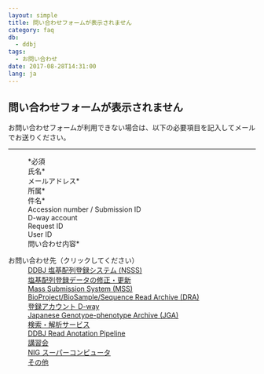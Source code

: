 ```yaml
---
layout: simple
title: 問い合わせフォームが表示されません
category: faq
db:
  - ddbj
tags: 
  - お問い合わせ
date: 2017-08-28T14:31:00
lang: ja
---
```


## 問い合わせフォームが表示されません

<p>お問い合わせフォームが利用できない場合は、以下の必要項目を記入してメールでお送りください。</p>
<hr>
<dl class="bottom_space">
  <dd><span class="red">*必須</span></dd>
  <dd>氏名<span class="red">*</span></dd>
  <dd>メールアドレス<span class="red">*</span></dd>
  <dd>所属<span class="red">*</span></dd>
  <dd>件名<span class="red">*</span></dd>
  <dd>Accession number / Submission ID</dd>
  <dd>D-way account</dd>
  <dd>Request ID</dd>
  <dd>User ID</dd>
  <dd>問い合わせ内容<span class="red">*</span></dd>
</dl>
<dl class="bottom_space"><dt>お問い合わせ先（クリックしてください）</dt>
  <dd><a href="mailto:ddbjsub@ddbj.nig.ac.jp">DDBJ 塩基配列登録システム (NSSS)</a></dd>
  <dd><a href="mailto:ddbjupdt@ddbj.nig.ac.jp">塩基配列登録データの修正・更新</a></dd>
  <dd><a href="mailto:mass@ddbj.nig.ac.jp">Mass Submission System (MSS)</a></dd>
  <dd><a href="mailto:trace@ddbj.nig.ac.jp">BioProject/BioSample/Sequence Read Archive (DRA)</a></dd>
  <dd><a href="mailto:dway@ddbj.nig.ac.jp">登録アカウント D-way</a></dd>
  <dd><a href="mailto:jga@ddbj.nig.ac.jp">Japanese Genotype-phenotype Archive (JGA)</a></dd>
  <dd><a href="mailto:ddbj@ddbj.nig.ac.jp">検索・解析サービス</a></dd>
  <dd><a href="mailto:pipeline_dev@ddbj.nig.ac.jp">DDBJ Read Anotation Pipeline</a></dd>
  <dd><a href="mailto:ddbjing@ddbj.nig.ac.jp">講習会</a></dd>
  <dd><a href="mailto:sc-info@nig.ac.jp">NIG スーパーコンピュータ</a></dd>
  <dd><a href="mailto:ddbj@ddbj.nig.ac.jp">その他</a></dd>
</dl>